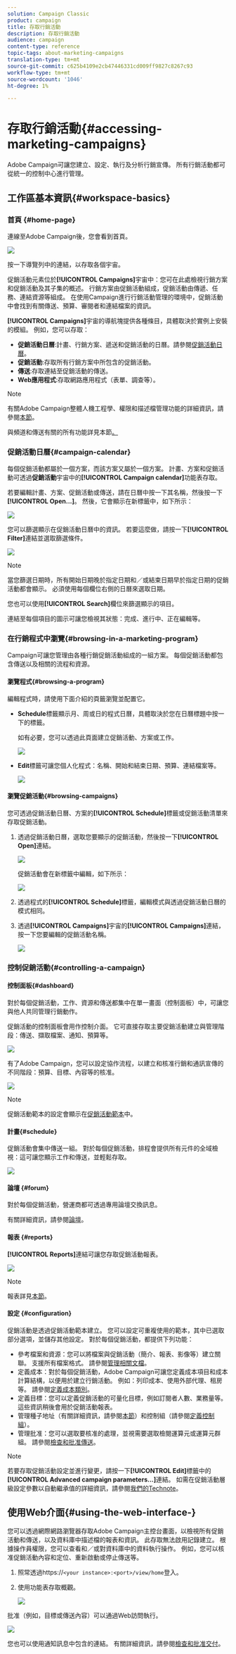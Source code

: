 ```yaml
---
solution: Campaign Classic
product: campaign
title: 存取行銷活動
description: 存取行銷活動
audience: campaign
content-type: reference
topic-tags: about-marketing-campaigns
translation-type: tm+mt
source-git-commit: c625b4109e2cb47446331cd009ff9827c8267c93
workflow-type: tm+mt
source-wordcount: '1046'
ht-degree: 1%

---
```



# 存取行銷活動{#accessing-marketing-campaigns}

Adobe Campaign可讓您建立、設定、執行及分析行銷宣傳。 所有行銷活動都可從統一的控制中心進行管理。

## 工作區基本資訊{#workspace-basics}

### 首頁 {#home-page}

連線至Adobe Campaign後，您會看到首頁。

![](assets/campaign_global_view.png)

按一下導覽列中的連結，以存取各個宇宙。

促銷活動元素位於&#x200B;**[!UICONTROL Campaigns]**&#x200B;宇宙中：您可在此處檢視行銷方案和促銷活動及其子集的概述。 行銷方案由促銷活動組成，促銷活動由傳遞、任務、連結資源等組成。 在使用Campaign進行行銷活動管理的環境中，促銷活動中會找到有關傳送、預算、審閱者和連結檔案的資訊。

**[!UICONTROL Campaigns]**&#x200B;宇宙的導航塊提供各種條目，具體取決於實例上安裝的模組。 例如，您可以存取：

* **促銷活動日曆**:計畫、行銷方案、遞送和促銷活動的日曆。請參閱[促銷活動日曆](#campaign-calendar)。
* **促銷活動**:存取所有行銷方案中所包含的促銷活動。
* **傳送**:存取連結至促銷活動的傳送。
* **Web應用程式**:存取網路應用程式（表單、調查等）。

>[!NOTE]
>
>有關Adobe Campaign整體人機工程學、權限和描述檔管理功能的詳細資訊，請參閱[本節](../../platform/using/adobe-campaign-workspace.md)。
>
>與頻道和傳送有關的所有功能詳見本節[。](../../delivery/using/steps-about-delivery-creation-steps.md)

### 促銷活動日曆{#campaign-calendar}

每個促銷活動都屬於一個方案，而該方案又屬於一個方案。 計畫、方案和促銷活動可透過&#x200B;**促銷活動**&#x200B;宇宙中的&#x200B;**[!UICONTROL Campaign calendar]**&#x200B;功能表存取。

若要編輯計畫、方案、促銷活動或傳送，請在日曆中按一下其名稱，然後按一下&#x200B;**[!UICONTROL Open...]**。 然後，它會顯示在新標籤中，如下所示：

![](assets/d_ncs_user_interface_hierar.png)

您可以篩選顯示在促銷活動日曆中的資訊。 若要這麼做，請按一下&#x200B;**[!UICONTROL Filter]**&#x200B;連結並選取篩選條件。

![](assets/campaign_planning_filter.png)

>[!NOTE]
>
>當您篩選日期時，所有開始日期晚於指定日期和／或結束日期早於指定日期的促銷活動都會顯示。 必須使用每個欄位右側的日曆來選取日期。

您也可以使用&#x200B;**[!UICONTROL Search]**&#x200B;欄位來篩選顯示的項目。

連結至每個項目的圖示可讓您檢視其狀態：完成、進行中、正在編輯等。

### 在行銷程式中瀏覽{#browsing-in-a-marketing-program}

Campaign可讓您管理由各種行銷促銷活動組成的一組方案。 每個促銷活動都包含傳送以及相關的流程和資源。

#### 瀏覽程式{#browsing-a-program}

編輯程式時，請使用下面介紹的頁籤瀏覽並配置它。

* **Schedule**&#x200B;標籤顯示月、周或日的程式日曆，具體取決於您在日曆標題中按一下的標籤。

   如有必要，您可以透過此頁面建立促銷活動、方案或工作。

   ![](assets/s_ncs_user_interface_campaign02.png)

* **Edit**&#x200B;標籤可讓您個人化程式：名稱、開始和結束日期、預算、連結檔案等。

   ![](assets/s_ncs_user_interface_campaign05.png)

#### 瀏覽促銷活動{#browsing-campaigns}

您可透過促銷活動日曆、方案的&#x200B;**[!UICONTROL Schedule]**&#x200B;標籤或促銷活動清單來存取促銷活動。

1. 透過促銷活動日曆，選取您要顯示的促銷活動，然後按一下&#x200B;**[!UICONTROL Open]**&#x200B;連結。

   ![](assets/campaign_planning_edit_op.png)

   促銷活動會在新標籤中編輯，如下所示：

   ![](assets/campaign_op_edit.png)

1. 透過程式的&#x200B;**[!UICONTROL Schedule]**&#x200B;標籤，編輯模式與透過促銷活動日曆的模式相同。
1. 透過&#x200B;**[!UICONTROL Campaigns]**&#x200B;宇宙的&#x200B;**[!UICONTROL Campaigns]**&#x200B;連結，按一下您要編輯的促銷活動名稱。

   ![](assets/campaign_edit_from_list.png)

### 控制促銷活動{#controlling-a-campaign}

#### 控制面板{#dashboard}

對於每個促銷活動，工作、資源和傳送都集中在單一畫面（控制面板）中，可讓您與他人共同管理行銷動作。

促銷活動的控制面板會用作控制介面。 它可直接存取主要促銷活動建立與管理階段：傳送、擷取檔案、通知、預算等。

![](assets/s_ncs_user_op_board_start_del.png)

有了Adobe Campaign，您可以設定協作流程，以建立和核准行銷和通訊宣傳的不同階段：預算、目標、內容等的核准。

![](assets/s_ncs_user_op_board_validate.png)

>[!NOTE]
>
>促銷活動範本的設定會顯示在[促銷活動範本](../../campaign/using/marketing-campaign-templates.md#campaign-templates)中。

#### 計畫{#schedule}

促銷活動會集中傳送一組。 對於每個促銷活動，排程會提供所有元件的全域檢視：這可讓您顯示工作和傳送，並輕鬆存取。

![](assets/campaign_planning_tab.png)

#### 論壇 {#forum}

對於每個促銷活動，營運商都可透過專用論壇交換訊息。

有關詳細資訊，請參閱[論壇](../../campaign/using/discussion-forums.md)。

#### 報表 {#reports}

**[!UICONTROL Reports]**&#x200B;連結可讓您存取促銷活動報表。

![](assets/campaign_reporting_tab.png)

>[!NOTE]
>
>報表詳見[本節](../../reporting/using/about-adobe-campaign-reporting-tools.md)。

#### 設定 {#configuration}

促銷活動是透過促銷活動範本建立。 您可以設定可重複使用的範本，其中已選取部分選項，並儲存其他設定。 對於每個促銷活動，都提供下列功能：

* 參考檔案和資源：您可以將檔案與促銷活動（簡介、報表、影像等）建立關聯。 支援所有檔案格式。 請參閱[管理相關文檔](../../campaign/using/marketing-campaign-deliveries.md#managing-associated-documents)。
* 定義成本：對於每個促銷活動，Adobe Campaign可讓您定義成本項目和成本計算結構，以便用於建立行銷活動。 例如：列印成本、使用外部代理、租房等。 請參閱[定義成本類別](../../campaign/using/providers--stocks-and-budgets.md#defining-cost-categories)。
* 定義目標：您可以定義促銷活動的可量化目標，例如訂閱者人數、業務量等。 這些資訊稍後會用於促銷活動報表。
* 管理種子地址（有關詳細資訊，請參閱[本節](../../delivery/using/about-seed-addresses.md)）和控制組（請參閱[定義控制組](../../campaign/using/marketing-campaign-deliveries.md#defining-a-control-group)）。
* 管理批准：您可以選取要核准的處理，並視需要選取檢閱運算元或運算元群組。 請參閱[檢查和批准傳送](../../campaign/using/marketing-campaign-approval.md#checking-and-approving-deliveries)。

>[!NOTE]
>
>若要存取促銷活動設定並進行變更，請按一下&#x200B;**[!UICONTROL Edit]**&#x200B;標籤中的&#x200B;**[!UICONTROL Advanced campaign parameters...]**&#x200B;連結。 如需在促銷活動層級設定參數以自動繼承值的詳細資訊，請參閱[我們的Technote](https://helpx.adobe.com/campaign/kb/simplifying-campaign-management-acc.html#Setparametersatthecampaignlevelsodeliveriesinheritvaluesautomatically)。

## 使用Web介面{#using-the-web-interface-}

您可以透過網際網路瀏覽器存取Adobe Campaign主控台畫面，以檢視所有促銷活動和傳送，以及資料庫中描述檔的報表和資訊。 此存取無法啟用記錄建立。 根據操作員權限，您可以查看和／或對資料庫中的資料執行操作。 例如，您可以核准促銷活動內容和定位、重新啟動或停止傳送等。

1. 照常透過https://`<your instance>:<port>/view/home`登入。
1. 使用功能表存取概觀。

   ![](assets/s_ncs_user_interface_web_campaign_01.png)

批准（例如，目標或傳送內容）可以通過Web訪問執行。

![](assets/campaign_web_interface_validation.png)

您也可以使用通知訊息中包含的連結。 有關詳細資訊，請參閱[檢查和批准交付](../../campaign/using/marketing-campaign-approval.md#checking-and-approving-deliveries)。
